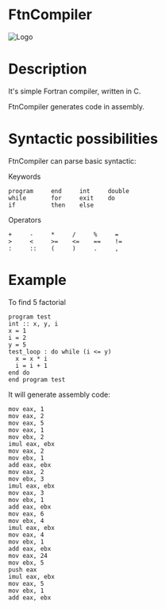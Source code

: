# FtnCompiler
![Logo](https://github.com/Dan-Sad/LexAnalizer/blob/master/LexAnalyzer/img/LogoFtnCompiler.png)
# Description
It's simple Fortran compiler, written in C. 

FtnCompiler generates code in assembly.
# Syntactic possibilities
FtnCompiler can parse basic syntactic:

Keywords
```
program     end     int     double            
while       for     exit    do
if          then    else
```

Operators
```
+     -     *     /     %     =
>     <     >=    <=    ==    !=
:     ::    (     )     .     ,
```

# Example

To find 5 factorial
```
program test
int :: x, y, i
x = 1
i = 2
y = 5
test_loop : do while (i <= y)
  x = x * i
  i = i + 1
end do
end program test
```
It will generate assembly code:
```
mov eax, 1
mov eax, 2
mov eax, 5
mov eax, 1
mov ebx, 2
imul eax, ebx
mov eax, 2
mov ebx, 1
add eax, ebx
mov eax, 2
mov ebx, 3
imul eax, ebx
mov eax, 3
mov ebx, 1
add eax, ebx
mov eax, 6
mov ebx, 4
imul eax, ebx
mov eax, 4
mov ebx, 1
add eax, ebx
mov eax, 24
mov ebx, 5
push eax
imul eax, ebx
mov eax, 5
mov ebx, 1
add eax, ebx
```
